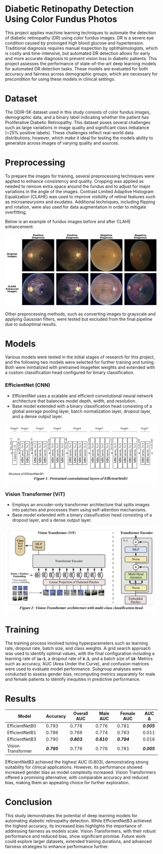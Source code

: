 # Diabetic Retinopathy Detection Using Color Fundus Photos  

This project applies machine learning techniques to automate the detection of diabetic retinopathy (DR) using color fundus images. DR is a severe eye condition caused by prolonged high blood glucose and hypertension. Traditional diagnosis requires manual inspection by ophthalmologists, which is costly and time-intensive, but automated DR detection allows for early and more accurate diagnosis to prevent vision loss in diabetic patients. This project assesses the performance of state-of-the-art deep learning models for automated DR detection tasks. These models are evaluated for both accuracy and fairness across demographic groups, which are necessary for precondition for using these models in clinical settings.  

# Dataset  

The ODIR-5K dataset used in this study consists of color fundus images, demographic data, and a binary label indicating whether the patient has Proliferative Diabetic Retinopathy. This dataset poses several challenges such as large variations in image quality and significant class imbalance (~25% positive labels). These challenges reflect real-world data distributions, however, which make it ideal for testing the models ability to generalize across images of varying quality and sources.  

# Preprocessing  

To prepare the images for training, several preprocessing techniques were applied to enhance consistency and quality. Cropping was applied as needed to remove extra space around the fundus and to adjust for major variations in the angle of the images. Contrast Limited Adaptive Histogram Equalization (CLAHE) was used to improve visibility of retinal features such as microaneurysms and exudates. Additional techniques, including flipping and rotation, were also used for data augmentation in order to mitigate overfitting.  

Below is an example of fundus images before and after CLAHE enhancement:  

<img src="assets/Preprocessing_Screenshot.png" />

Other preprocessing methods, such as converting images to grayscale and applying Gaussian filters, were tested but excluded from the final pipeline due to suboptimal results.  

# Models  

Various models were tested in the initial stages of research for this project, and the following two models were selected for further training and tuning. Both were inintialized with pretrained ImageNet weights and extended with a custom classification head configured for binary classification.

### EfficientNet (CNN)  
- EfficientNet uses a scalable and efficient convolutional neural network architecture that balances model depth, width, and resolution.
- Base model extended with a binary classification head consisting of a global average pooling layer, batch normalization layer, dropout layer, and a dense output layer.

<img src="assets/EfficientNet_Screenshot.png" width="800" />

### Vision Transformer (ViT)  
- Employs an encoder-only transformer architecture that splits images into patches and processes them using self-attention mechanisms.
- Base model extended with a binary classification head consisting of a dropout layer, and a dense output layer.

<img src="assets/VisionTransformer_Screenshot.png" width="800" />

# Training  

The training process involved tuning hyperparameters such as learning rate, dropout rate, batch size, and class weights. A grid search approach was used to identify optimal values, with the final configuration including a learning rate of **`1e-5`**, a dropout rate of **`0.5`**, and a batch size of **`10`**. Metrics such as accuracy, AUC (Area Under the Curve), and confusion matrices were used to evaluate model performance. Subgroup analyses were conducted to assess gender bias, recomputing metrics separately for male and female patients to identify inequities in predictive performance.  

# Results  

| Model             | Accuracy | Overall AUC | Male AUC | Female AUC | AUC Δ  |  
|--------------------|----------|-------------|----------|------------|---------|  
| EfficientNetB0     | 0.793    | 0.778       | 0.776    | 0.781      | **_0.005_**   |  
| EfficientNetB1     | 0.786    | 0.769       | 0.774    | 0.763      | 0.011   |  
| EfficientNetB3     | 0.790    | **_0.803_**       | **_0.810_**    | **_0.794_**      | 0.016   |  
| Vision Transformer | **_0.795_**    | 0.779       | 0.776    | 0.781      | **_0.005_**   |  

EfficientNetB3 achieved the highest AUC (0.803), demonstrating strong suitability for clinical applications. However, its performance showed increased gender bias as model complexity increased. Vision Transformers offered a promising alternative, with comparable accuracy and reduced bias, making them an appealing choice for further exploration.  

# Conclusion  

This study demonstrates the potential of deep learning models for automating diabetic retinopathy detection. While EfficientNetB3 achieved the highest accuracy, its increased bias highlights the importance of addressing fairness as models scale. Vision Transformers, with their robust performance and reduced bias, show significant promise. Future work could explore larger datasets, extended training durations, and advanced fairness strategies to enhance performance further.  
